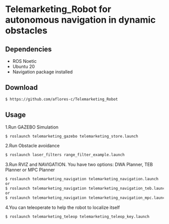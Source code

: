 # Telemarketing_Robot for autonomous navigation in dynamic obstacles

## Dependencies
* ROS Noetic
* Ubuntu 20
* Navigation package installed

## Download
```sh
$ https://github.com/aflores-c/Telemarketing_Robot
```

## Usage
1.Run GAZEBO Simulation
```sh
$ roslaunch telemarketing_gazebo telemarketing_store.launch
```

2.Run Obstacle avoidance
```sh
$ roslaunch laser_filters range_filter_example.launch
```

3.Run RVIZ and NAVIGATION. You have two options: DWA Planner, TEB Planner or MPC Planner
```sh
$ roslaunch telemarketing_navigation telemarketing_navigation.launch
or 
$ roslaunch telemarketing_navigation telemarketing_navigation_teb.launch 
or
$ roslaunch telemarketing_navigation telemarketing_navigation_mpc.launch
```

4.You can teleoperate to help the robot to localize itself
```sh
$ roslaunch telemarketing_teleop telemarketing_teleop_key.launch 
```
